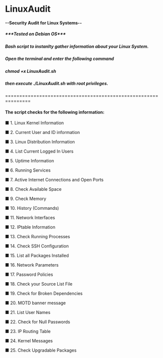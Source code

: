 # LinuxAudit
<h4>--Security Audit for Linux Systems--</h4>
<p><h5>***Tested on Debian OS***</p></h5>
<p><h5>Bash script to instanlty gather information about your Linux System.</h5></p>
<h5>Open the terminal and enter the following command</h5>
<h5>chmod +x LinuxAudit.sh</h5>
<h5>then execute ./LinuxAudit.sh with root privileges.</h5>
<p>===============================================================</p>
<p><h4>The script checks for the following information:</h4></p>

<p>&#9632; 1. Linux Kernel Information </p>
<p>&#9632; 2. Current User and ID information </p>
<p>&#9632; 3. Linux Distribution Information </p>
<p>&#9632; 4. List Current Logged In Users </p>
<p>&#9632; 5. Uptime Information </p>
<p>&#9632; 6. Running Services </p>
<p>&#9632; 7. Active Internet Connections and Open Ports </p>
<p>&#9632; 8. Check Available Space </p>
<p>&#9632; 9. Check Memory </p>
<p>&#9632; 10. History (Commands) </p>
<p>&#9632; 11. Network Interfaces </p>
<p>&#9632; 12. IPtable Information </p>
<p>&#9632; 13. Check Running Processes </p>
<p>&#9632; 14. Check SSH Configuration </p>
<p>&#9632; 15. List all Packages Installed </p>
<p>&#9632; 16. Network Parameters </p>
<p>&#9632; 17. Password Policies </p>
<p>&#9632; 18. Check your Source List File </p>
<p>&#9632; 19. Check for Broken Dependencies </p>
<p>&#9632; 20. MOTD banner message </p>
<p>&#9632; 21. List User Names </p>
<p>&#9632; 22. Check for Null Passwords </p>
<p>&#9632; 23. IP Routing Table </p>
<p>&#9632; 24. Kernel Messages </p>
<p>&#9632; 25. Check Upgradable Packages </p>
